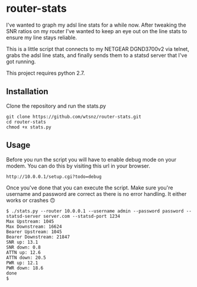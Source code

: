 # router-stats

I've wanted to graph my adsl line stats for a while now. After tweaking the SNR ratios on my router I've wanted to keep an eye out on the line stats to ensure my line stays reliable.

This is a little script that connects to my NETGEAR DGND3700v2 via telnet, grabs the adsl line stats, and finally sends them to a statsd server that I've got running.

This project requires python 2.7.

## Installation

Clone the repository and run the stats.py

    git clone https://github.com/wtsnz/router-stats.git
    cd router-stats
    chmod +x stats.py

## Usage

Before you run the script you will have to enable debug mode on your modem. You can do this by visiting this url in your browser.

    http://10.0.0.1/setup.cgi?todo=debug

Once you've done that you can execute the script. Make sure you're username and password are correct as there is no error handling. It either works or crashes 🙃

    $ ./stats.py --router 10.0.0.1 --username admin --password password --statsd-server server.com --statsd-port 1234
    Max Upstream: 1045
    Max Downstream: 16624
    Bearer Upstream: 1045
    Bearer Downstream: 21847
    SNR up: 13.1
    SNR down: 0.8
    ATTN up: 12.6
    ATTN down: 20.5
    PWR up: 12.1
    PWR down: 18.6
    done
    $
